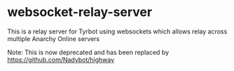 # websocket-relay-server
This is a relay server for Tyrbot using websockets which allows relay across multiple Anarchy Online servers

Note: This is now deprecated and has been replaced by https://github.com/Nadybot/highway
